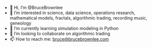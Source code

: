 - 👋 Hi, I’m @BruceBrownlee
- 👀 I’m interested in science, data science, operations research, mathematical models, fractals, algorithmic trading, recording music, geneology
- 🌱 I’m currently learning simulation modeling in Python 
- 💞️ I’m looking to collaborate on algorithmic trading
- 📫 How to reach me: bruce@brucebrownlee.com

<!---
BruceBrownlee/BruceBrownlee is a ✨ special ✨ repository because its `README.md` (this file) appears on your GitHub profile.
You can click the Preview link to take a look at your changes.
--->
